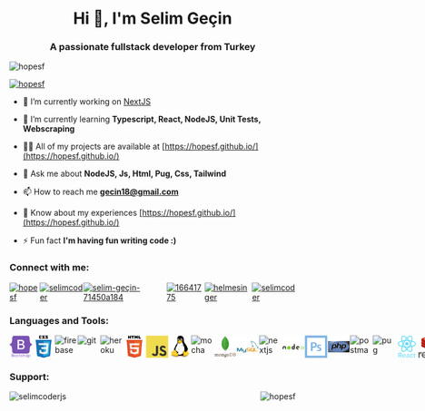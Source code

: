 <h1 align="center">Hi 👋, I'm Selim Geçin</h1>
<h3 align="center">A passionate fullstack developer from Turkey</h3>

<p align="left"> <img src="https://komarev.com/ghpvc/?username=hopesf&label=Profile%20views&color=0e75b6&style=flat" alt="hopesf" /> </p>

<p align="left"> <a href="https://github.com/ryo-ma/github-profile-trophy"><img src="https://github-profile-trophy.vercel.app/?username=hopesf" alt="hopesf" /></a> </p>

- 🔭 I’m currently working on [NextJS](https://nextjs.org/)

- 🌱 I’m currently learning **Typescript, React, NodeJS, Unit Tests, Webscraping**

- 👨‍💻 All of my projects are available at [https://hopesf.github.io/](https://hopesf.github.io/)

- 💬 Ask me about **NodeJS, Js, Html, Pug, Css, Tailwind**

- 📫 How to reach me **gecin18@gmail.com**

- 📄 Know about my experiences [https://hopesf.github.io/](https://hopesf.github.io/)

- ⚡ Fun fact **I'm having fun writing code :)**

<h3 align="left">Connect with me:</h3>
<p align="left" style="display: flex; flex-direction:row; align-items:center;">
<a href="https://codepen.io/hopesf" target="blank"><img align="center" src="https://raw.githubusercontent.com/rahuldkjain/github-profile-readme-generator/master/src/images/icons/Social/codepen.svg" alt="hopesf" height="30" width="40" /></a>
<a href="https://twitter.com/selimcoder" target="blank"><img align="center" src="https://raw.githubusercontent.com/rahuldkjain/github-profile-readme-generator/master/src/images/icons/Social/twitter.svg" alt="selimcoder" height="30" width="40" /></a>
<a href="https://linkedin.com/in/selim-geçin-71450a184" target="blank"><img align="center" src="https://raw.githubusercontent.com/rahuldkjain/github-profile-readme-generator/master/src/images/icons/Social/linked-in-alt.svg" alt="selim-geçin-71450a184" height="30" width="40" /></a>
<a href="https://stackoverflow.com/users/16641775" target="blank"><img align="center" src="https://raw.githubusercontent.com/rahuldkjain/github-profile-readme-generator/master/src/images/icons/Social/stack-overflow.svg" alt="16641775" height="30" width="40" /></a>
<a href="https://instagram.com/helmesinger" target="blank"><img align="center" src="https://raw.githubusercontent.com/rahuldkjain/github-profile-readme-generator/master/src/images/icons/Social/instagram.svg" alt="helmesinger" height="30" width="40" /></a>
<a href="https://www.youtube.com/c/selimcoder" target="blank"><img align="center" src="https://raw.githubusercontent.com/rahuldkjain/github-profile-readme-generator/master/src/images/icons/Social/youtube.svg" alt="selimcoder" height="30" width="40" /></a>
</p>

<h3 align="left">Languages and Tools:</h3>
<p align="left" style="display: flex; flex-direction:row; align-items:center;">
<img src="https://raw.githubusercontent.com/devicons/devicon/master/icons/bootstrap/bootstrap-plain-wordmark.svg" alt="bootstrap" width="40" height="40"/>
<img src="https://raw.githubusercontent.com/devicons/devicon/master/icons/css3/css3-original-wordmark.svg" alt="css3" width="40" height="40"/>
<img src="https://www.vectorlogo.zone/logos/firebase/firebase-icon.svg" alt="firebase" width="40" height="40"/>
<img src="https://www.vectorlogo.zone/logos/git-scm/git-scm-icon.svg" alt="git" width="40" height="40"/>
<img src="https://www.vectorlogo.zone/logos/heroku/heroku-icon.svg" alt="heroku" width="40" height="40"/>
<img src="https://raw.githubusercontent.com/devicons/devicon/master/icons/html5/html5-original-wordmark.svg" alt="html5" width="40" height="40"/>
<img src="https://raw.githubusercontent.com/devicons/devicon/master/icons/javascript/javascript-original.svg" alt="javascript" width="40" height="40"/>
<img src="https://raw.githubusercontent.com/devicons/devicon/master/icons/linux/linux-original.svg" alt="linux" width="40" height="40"/>
<img src="https://www.vectorlogo.zone/logos/mochajs/mochajs-icon.svg" alt="mocha" width="40" height="40"/>
<img src="https://raw.githubusercontent.com/devicons/devicon/master/icons/mongodb/mongodb-original-wordmark.svg" alt="mongodb" width="40" height="40"/>
<img src="https://raw.githubusercontent.com/devicons/devicon/master/icons/mysql/mysql-original-wordmark.svg" alt="mysql" width="40" height="40"/>
<img src="https://cdn.worldvectorlogo.com/logos/nextjs-2.svg" alt="nextjs" width="40" height="40"/>
<img src="https://raw.githubusercontent.com/devicons/devicon/master/icons/nodejs/nodejs-original-wordmark.svg" alt="nodejs" width="40" height="40"/> 
<img src="https://raw.githubusercontent.com/devicons/devicon/master/icons/photoshop/photoshop-line.svg" alt="photoshop" width="40" height="40"/>
<img src="https://raw.githubusercontent.com/devicons/devicon/master/icons/php/php-original.svg" alt="php" width="40" height="40"/>
<img src="https://www.vectorlogo.zone/logos/getpostman/getpostman-icon.svg" alt="postman" width="40" height="40"/>
<img src="https://cdn.worldvectorlogo.com/logos/pug.svg" alt="pug" width="40" height="40"/>
<img src="https://raw.githubusercontent.com/devicons/devicon/master/icons/react/react-original-wordmark.svg" alt="react" width="40" height="40"/>
<img src="https://raw.githubusercontent.com/devicons/devicon/master/icons/redis/redis-original-wordmark.svg" alt="redis" width="40" height="40"/>
<img src="https://raw.githubusercontent.com/detain/svg-logos/780f25886640cef088af994181646db2f6b1a3f8/svg/selenium-logo.svg" alt="selenium" width="40" height="40"/>
<img src="https://www.vectorlogo.zone/logos/tailwindcss/tailwindcss-icon.svg" alt="tailwind" width="40" height="40"/>
</p>

<h3 align="left">Support:</h3>
<p>
  <a href="https://www.buymeacoffee.com/selimcoderjs">
    <img align="left" src="https://cdn.buymeacoffee.com/buttons/v2/default-yellow.png" height="50" width="210" alt="selimcoderjs" />
    <img align="right" src="https://github-readme-stats.vercel.app/api/top-langs?username=hopesf&show_icons=true&locale=en&layout=compact" alt="hopesf" />
  </a>
</p>

